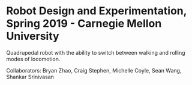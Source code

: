 # Robot Design and Experimentation, Spring 2019 - Carnegie Mellon University
Quadrupedal robot with the ability to switch between walking and rolling modes of locomotion. <br>

Collaborators: Bryan Zhao,  Craig Stephen, Michelle Coyle, Sean Wang, Shankar Srinivasan
